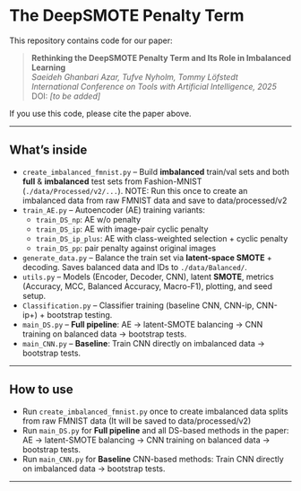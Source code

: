 # The DeepSMOTE Penalty Term

This repository contains code for our paper:

> **Rethinking the DeepSMOTE Penalty Term and Its
Role in Imbalanced Learning**  
> *Saeideh Ghanbari Azar, Tufve Nyholm, Tommy Löfstedt*  
> *International Conference on Tools with Artificial Intelligence, 2025*  
> DOI: *[to be added]*

If you use this code, please cite the paper above.

---

## What’s inside

- `create_imbalanced_fmnist.py` – Build **imbalanced** train/val sets and both **full** & **imbalanced** test sets from Fashion-MNIST (`./data/Processed/v2/...`). NOTE: Run this once to create an imbalanced data from raw FMNIST data and save to data/processed/v2
- `train_AE.py` – Autoencoder (AE) training variants:  
  - `train_DS_np`: AE w/o penalty  
  - `train_DS_ip`: AE with image-pair cyclic penalty  
  - `train_DS_ip_plus`: AE with class-weighted selection + cyclic penalty  
  - `train_DS_pp`: pair penalty against original images
- `generate_data.py` – Balance the train set via **latent-space SMOTE** + decoding. Saves balanced data and IDs to `./data/Balanced/`.
- `utils.py` – Models (Encoder, Decoder, CNN), latent **SMOTE**, metrics (Accuracy, MCC, Balanced Accuracy, Macro-F1), plotting, and seed setup.
- `Classification.py` – Classifier training (baseline CNN, CNN-ip, CNN-ip+) + bootstrap testing.
- `main_DS.py` – **Full pipeline**: AE → latent-SMOTE balancing → CNN training on balanced data → bootstrap tests.
- `main_CNN.py` – **Baseline**: Train CNN directly on imbalanced data → bootstrap tests.

---

## How to use

- Run `create_imbalanced_fmnist.py` once to create imbalanced data splits from raw FMNIST data (It will be saved to data/processed/v2)
- Run `main_DS.py` for **Full pipeline** and all DS-based methods in the paper: AE → latent-SMOTE balancing → CNN training on balanced data → bootstrap tests.
- Run `main_CNN.py` for **Baseline** CNN-based methods: Train CNN directly on imbalanced data → bootstrap tests.


---



